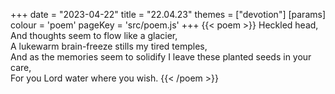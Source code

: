 +++
date = "2023-04-22"
title = "22.04.23"
themes = ["devotion"]
[params]
  colour = 'poem'
  pageKey = 'src/poem.js'
+++
{{< poem >}}
Heckled head,  
And thoughts seem to flow like a glacier,  
A lukewarm brain-freeze stills my tired temples,  
And as the memories seem to solidify I leave these planted seeds in your care,  
For you Lord water where you wish.
{{< /poem >}}
